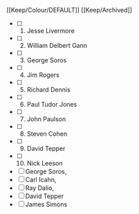 [[Keep/Colour/DEFAULT]] [[Keep/Archived]] 

- [ ] 1. Jesse Livermore
- [ ] 2. William Delbert Gann
- [ ] 3. George Soros
- [ ] 4. Jim Rogers
- [ ] 5. Richard Dennis
- [ ] 6. Paul Tudor Jones
- [ ] 7. John Paulson
- [ ] 8. Steven Cohen
- [ ] 9. David Tepper
- [ ] 10. Nick Leeson
- [ ] George Soros,
- [ ]  Carl Icahn,
- [ ]  Ray Dalio, 
- [ ] David Tepper
- [ ] James Simons
